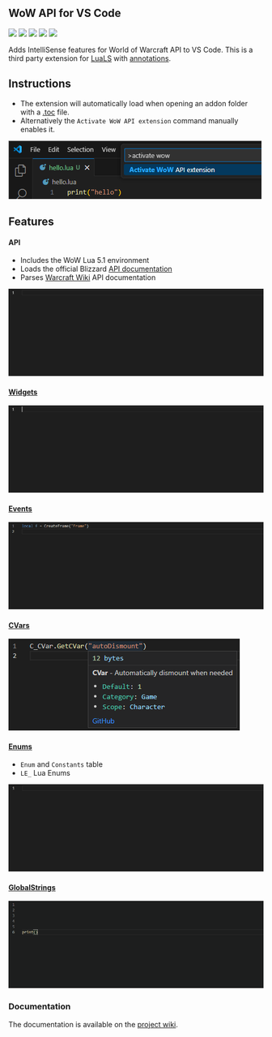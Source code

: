 ## WoW API for VS Code
[![](https://img.shields.io/github/license/Ketho/vscode-wow-api)](https://opensource.org/licenses/MIT)
[![](https://img.shields.io/github/v/release/Ketho/vscode-wow-api)](https://github.com/Ketho/vscode-wow-api/releases)
[![](https://img.shields.io/badge/mainline-11.1.7-yellow)](https://github.com/Ketho/BlizzardInterfaceResources/tree/11.1.7)
[![](https://img.shields.io/badge/cata-4.4.2-yellow)](https://github.com/Ketho/BlizzardInterfaceResources/tree/4.4.2)
[![](https://img.shields.io/badge/vanilla-1.15.7-yellow)](https://github.com/Ketho/BlizzardInterfaceResources/tree/1.15.7)

Adds IntelliSense features for World of Warcraft API to VS Code. This is a third party extension for [LuaLS](https://marketplace.visualstudio.com/items?itemName=sumneko.lua) with [annotations](https://luals.github.io/wiki/annotations/).

## Instructions
* The extension will automatically load when opening an addon folder with a [.toc](https://warcraft.wiki.gg/wiki/TOC_format) file.
* Alternatively the `Activate WoW API extension` command manually enables it.

![](img/readme/activate.png)

## Features
#### API
* Includes the WoW Lua 5.1 environment
* Loads the official Blizzard [API documentation](https://github.com/Gethe/wow-ui-source/tree/live/Interface/AddOns/Blizzard_APIDocumentationGenerated)
* Parses [Warcraft Wiki](https://warcraft.wiki.gg/wiki/World_of_Warcraft_API) API documentation

![](https://github.com/Ketho/vscode-wow-api/raw/master/img/readme/api.gif)

#### [Widgets](https://warcraft.wiki.gg/wiki/Widget_API)
![](https://github.com/Ketho/vscode-wow-api/raw/master/img/readme/widget.gif)

#### [Events](https://warcraft.wiki.gg/wiki/Events)
![](https://github.com/Ketho/vscode-wow-api/raw/master/img/readme/event.gif)

#### [CVars](https://warcraft.wiki.gg/wiki/Console_variables)
![](https://github.com/Ketho/vscode-wow-api/raw/master/img/readme/cvar.png)

#### [Enums](https://github.com/Ketho/BlizzardInterfaceResources/blob/mainline/Resources/LuaEnum.lua)
* `Enum` and `Constants` table
* `LE_` Lua Enums

![](https://github.com/Ketho/vscode-wow-api/raw/master/img/readme/enum.gif)

#### [GlobalStrings](https://github.com/Ketho/BlizzardInterfaceResources/blob/mainline/Resources/GlobalStrings.lua)

![](https://github.com/Ketho/vscode-wow-api/raw/master/img/readme/globalstring.gif)

### Documentation
The documentation is available on the [project wiki](https://github.com/Ketho/vscode-wow-api/wiki).
